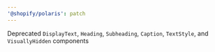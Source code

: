 ```yaml
---
'@shopify/polaris': patch
---
```


Deprecated `DisplayText`, `Heading`, `Subheading`, `Caption`, `TextStyle`, and `VisuallyHidden` components

